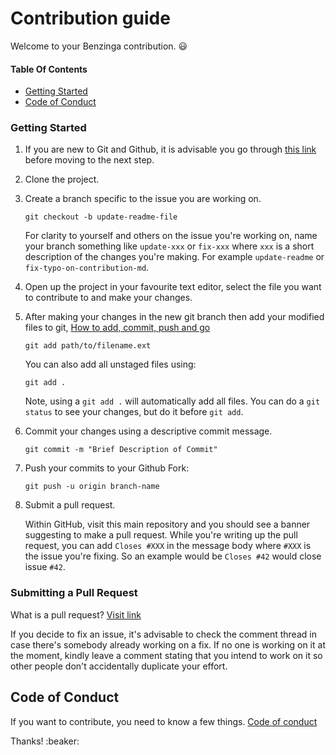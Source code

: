 # Contribution guide

Welcome to your Benzinga contribution. :smiley:

#### Table Of Contents
- [Getting Started](#getting-started)
- [Code of Conduct](#code-of-conduct)

### Getting Started

1.  If you are new to Git and Github, it is advisable you go through [this
    link](http://readwrite.com/2013/09/30/understanding-github-a-journey-for-beginners-part-1/)
    before moving to the next step.

2.  Clone the project.
3.  Create a branch specific to the issue you are working on.

    ```shell
    git checkout -b update-readme-file
    ```

    For clarity to yourself and others on the issue you're working on, name
    your branch something like `update-xxx` or `fix-xxx` where `xxx` is a short
    description of the changes you're making. For example `update-readme` or
    `fix-typo-on-contribution-md`.

4.  Open up the project in your favourite text editor, select the file you want
    to contribute to and make your changes.

5.  After making your changes in the new git branch then add your modified
    files to git, [How to add, commit, push and
    go](http://readwrite.com/2013/10/02/github-for-beginners-part-2/)

    ```shell
    git add path/to/filename.ext
    ```

    You can also add all unstaged files using:

    ```shell
    git add .
    ```

    Note, using a `git add .` will automatically add all files. You can do a
    `git status` to see your changes, but do it before `git add`.

6.  Commit your changes using a descriptive commit message.

    ```shell
    git commit -m "Brief Description of Commit"
    ```

7.  Push your commits to your Github Fork:

    ```shell
    git push -u origin branch-name
    ```

8.  Submit a pull request.

    Within GitHub, visit this main repository and you should see a banner
    suggesting to make a pull request. While you're writing up the pull
    request, you can add `Closes #XXX` in the message body where `#XXX` is the
    issue you're fixing. So an example would be `Closes #42` would close issue
    `#42`.

### Submitting a Pull Request

What is a pull request?
[Visit link](https://yangsu.github.io/pull-request-tutorial/)

If you decide to fix an issue, it's advisable to check the comment thread in
case there's somebody already working on a fix. If no one is working on it at
the moment, kindly leave a comment stating that you intend to work on it so
other people don't accidentally duplicate your effort.

## Code of Conduct
If you want to contribute, you need to know a few things.
[Code of conduct](https://benzinga.atlassian.net/wiki/spaces/DFES/pages/178651202/Contributing+Code+Standards)

Thanks! :beaker:
